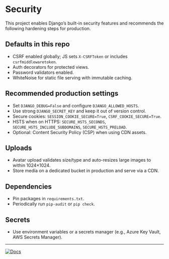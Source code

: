 # Security

This project enables Django’s built-in security features and recommends the following hardening steps for production.

## Defaults in this repo

- CSRF enabled globally; JS sets `X-CSRFToken` or includes `csrfmiddlewaretoken`.
- Auth decorators for protected views.
- Password validators enabled.
- WhiteNoise for static file serving with immutable caching.

## Recommended production settings

- Set `DJANGO_DEBUG=False` and configure `DJANGO_ALLOWED_HOSTS`.
- Use strong `DJANGO_SECRET_KEY` and keep it out of version control.
- Secure cookies: `SESSION_COOKIE_SECURE=True`, `CSRF_COOKIE_SECURE=True`.
- HSTS when on HTTPS: `SECURE_HSTS_SECONDS`, `SECURE_HSTS_INCLUDE_SUBDOMAINS`, `SECURE_HSTS_PRELOAD`.
- Optional: Content Security Policy (CSP) when using CDN assets.

## Uploads

- Avatar upload validates size/type and auto-resizes large images to within 1024×1024.
- Store media on a dedicated bucket in production and serve via a CDN.

## Dependencies

- Pin packages in `requirements.txt`.
- Periodically run `pip-audit` or `pip check`.

## Secrets

- Use environment variables or a secrets manager (e.g., Azure Key Vault, AWS Secrets Manager).

---

[![Docs](https://img.shields.io/badge/Docs-Site-blue)](https://ishwarchoudhari.github.io/FloDo/)
